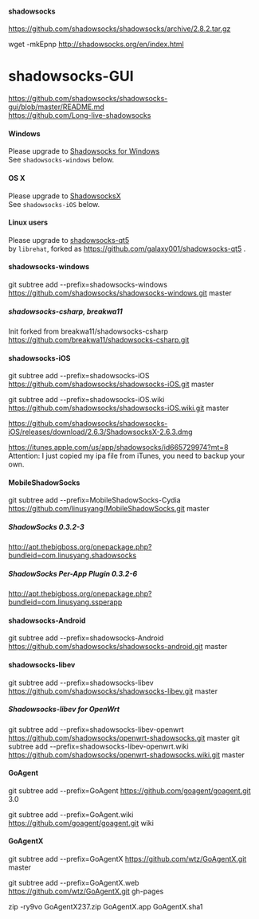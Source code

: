 #### shadowsocks

https://github.com/shadowsocks/shadowsocks/archive/2.8.2.tar.gz

wget -mkEpnp http://shadowsocks.org/en/index.html

shadowsocks-GUI
===============

https://github.com/shadowsocks/shadowsocks-gui/blob/master/README.md   
https://github.com/Long-live-shadowsocks

#### Windows

Please upgrade to [Shadowsocks for Windows](https://github.com/clowwindy/shadowsocks-csharp)   
See `shadowsocks-windows` below.

#### OS X

Please upgrade to [ShadowsocksX](https://github.com/shadowsocks/shadowsocks-iOS/wiki/Shadowsocks-for-OSX-Help)   
See `shadowsocks-iOS` below.

#### Linux users

Please upgrade to [shadowsocks-qt5](https://github.com/librehat/shadowsocks-qt5)   
by `librehat`, forked as https://github.com/galaxy001/shadowsocks-qt5 .

#### shadowsocks-windows

git subtree add --prefix=shadowsocks-windows https://github.com/shadowsocks/shadowsocks-windows.git master

##### shadowsocks-csharp, breakwa11

Init forked from breakwa11/shadowsocks-csharp   
https://github.com/breakwa11/shadowsocks-csharp.git

#### shadowsocks-iOS

git subtree add --prefix=shadowsocks-iOS https://github.com/shadowsocks/shadowsocks-iOS.git master

git subtree add --prefix=shadowsocks-iOS.wiki https://github.com/shadowsocks/shadowsocks-iOS.wiki.git master

https://github.com/shadowsocks/shadowsocks-iOS/releases/download/2.6.3/ShadowsocksX-2.6.3.dmg

https://itunes.apple.com/us/app/shadowsocks/id665729974?mt=8   
Attention: I just copied my ipa file from iTunes, you need to backup your own.

#### MobileShadowSocks

git subtree add --prefix=MobileShadowSocks-Cydia https://github.com/linusyang/MobileShadowSocks.git master

##### ShadowSocks 0.3.2-3
http://apt.thebigboss.org/onepackage.php?bundleid=com.linusyang.shadowsocks

##### ShadowSocks Per-App Plugin 0.3.2-6
http://apt.thebigboss.org/onepackage.php?bundleid=com.linusyang.ssperapp

#### shadowsocks-Android

git subtree add --prefix=shadowsocks-Android https://github.com/shadowsocks/shadowsocks-android.git master

#### shadowsocks-libev
git subtree add --prefix=shadowsocks-libev https://github.com/shadowsocks/shadowsocks-libev.git master

##### Shadowsocks-libev for OpenWrt
git subtree add --prefix=shadowsocks-libev-openwrt https://github.com/shadowsocks/openwrt-shadowsocks.git master
git subtree add --prefix=shadowsocks-libev-openwrt.wiki https://github.com/shadowsocks/openwrt-shadowsocks.wiki.git master

#### GoAgent

git subtree add --prefix=GoAgent https://github.com/goagent/goagent.git 3.0

git subtree add --prefix=GoAgent.wiki https://github.com/goagent/goagent.git wiki


#### GoAgentX

git subtree add --prefix=GoAgentX https://github.com/wtz/GoAgentX.git master

git subtree add --prefix=GoAgentX.web https://github.com/wtz/GoAgentX.git gh-pages

zip -ry9vo GoAgentX237.zip GoAgentX.app GoAgentX.sha1

